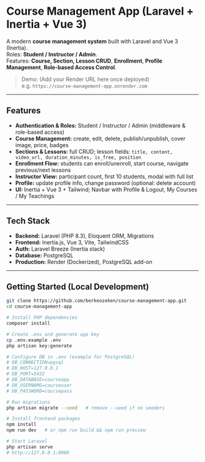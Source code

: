 # Course Management App (Laravel + Inertia + Vue 3)

A modern **course management system** built with Laravel and Vue 3 (Inertia).  
Roles: **Student / Instructor / Admin**.  
Features: **Course, Section, Lesson CRUD**, **Enrollment**, **Profile Management**, **Role-based Access Control**.

> Demo: (Add your Render URL here once deployed)  
> e.g. `https://course-management-app.onrender.com`

---

## Features

- **Authentication & Roles:** Student / Instructor / Admin (middleware & role-based access)
- **Course Management:** create, edit, delete, publish/unpublish, cover image, price, badges
- **Sections & Lessons:** full CRUD; lesson fields: `title, content, video_url, duration_minutes, is_free, position`
- **Enrollment Flow:** students can enroll/unenroll, start course, navigate previous/next lessons
- **Instructor View:** participant count, first 10 students, modal with full list
- **Profile:** update profile info, change password (optional: delete account)
- **UI:** Inertia + Vue 3 + Tailwind; Navbar with Profile & Logout, My Courses / My Teachings

---

## Tech Stack

- **Backend:** Laravel (PHP 8.3), Eloquent ORM, Migrations
- **Frontend:** Inertia.js, Vue 3, Vite, TailwindCSS
- **Auth:** Laravel Breeze (Inertia stack)
- **Database:** PostgreSQL
- **Production:** Render (Dockerized), PostgreSQL add-on

---

## Getting Started (Local Development)

```bash
git clone https://github.com/berkeozeken/course-management-app.git
cd course-management-app

# Install PHP dependencies
composer install

# Create .env and generate app key
cp .env.example .env
php artisan key:generate

# Configure DB in .env (example for PostgreSQL)
# DB_CONNECTION=pgsql
# DB_HOST=127.0.0.1
# DB_PORT=5432
# DB_DATABASE=courseapp
# DB_USERNAME=courseuser
# DB_PASSWORD=coursepass

# Run migrations
php artisan migrate --seed   # remove --seed if no seeders

# Install frontend packages
npm install
npm run dev   # or npm run build && npm run preview

# Start Laravel
php artisan serve
# http://127.0.0.1:8000
